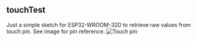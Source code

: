 ## touchTest
Just a simple sketch for ESP32-WROOM-32D to retrieve raw values from touch pin.
See image for pin reference.
![Touch pin](https://user-images.githubusercontent.com/4050967/208305860-18d2eb54-8df6-4a95-aa99-3d0575243991.png)